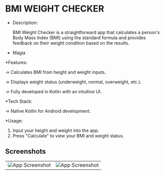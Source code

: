 # BMI WEIGHT CHECKER

<ul>
<li>Description:</li>
  

BMI Weight Checker is a straightforward app that calculates a person's Body Mass Index (BMI) using the standard formula and provides feedback on their weight condition based on the results.


<li>Magia</li>
</ul>

*Features:


-> Calculates BMI from height and weight inputs.


-> Displays weight status (underweight, normal, overweight, etc.).


-> Fully developed in Kotlin with an intuitive UI.




*Tech Stack:


-> Native Kotlin for Android development.


*Usage:
1. Input your height and weight into the app.
2. Press "Calculate" to view your BMI and weight status.



## Screenshots

|   |   |
|:--------------:|:---------------:|
| ![App Screenshot](https://assets.zyrosite.com/cdn-cgi/image/format=auto,w=360,h=649,fit=crop,trim=0;6.182142857142857;0;0/mk3DXyWBRZCxzX6B/01_upscayl_3x_remacri-YanBZZvVlPh9VjnN.png) | ![App Screenshot](https://assets.zyrosite.com/cdn-cgi/image/format=auto,w=360,h=649,fit=crop,trim=0;12.277580071174377;0;0/mk3DXyWBRZCxzX6B/02_upscayl_3x_remacri-mk3DxxpRMKczOxXV.png) |
